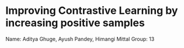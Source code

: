 # Improving Contrastive Learning by increasing positive samples

Name: Aditya Ghuge, Ayush Pandey, Himangi Mittal
Group: 13

